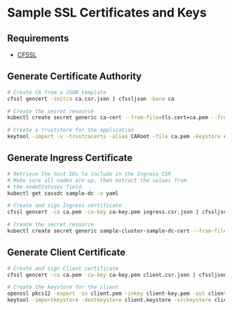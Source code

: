 # Sample SSL Certificates and Keys

## Requirements

* [CFSSL](https://cfssl.org/)

## Generate Certificate Authority

```bash
# Create CA from a JSON template
cfssl gencert -initca ca.csr.json | cfssljson -bare ca

# Create the secret resource
kubectl create secret generic ca-cert --from-file=tls.cert=ca.pem --from-file=tls.ca=ca.pem

# Create a truststore for the application
keytool -import -v -trustcacerts -alias CARoot -file ca.pem -keystore client.truststore
```

## Generate Ingress Certificate

```bash
# Retrieve the host IDs to include in the Ingress CSR
# Make sure all nodes are up, then extract the values from
# the nodeStatuses field.
kubectl get cassdc sample-dc -o yaml

# Create and sign Ingress certificate
cfssl gencert -ca ca.pem -ca-key ca-key.pem ingress.csr.json | cfssljson -bare ingress

# Create the secret resource
kubectl create secret generic sample-cluster-sample-dc-cert --from-file=tls.crt=ingress.pem --from-file=tls.key=ingress-key.pem --from-file=tls.ca=ca.pem
```

## Generate Client Certificate

```bash
# Create and sign Client certificate
cfssl gencert -ca ca.pem -ca-key ca-key.pem client.csr.json | cfssljson -bare client

# Create the keystore for the client
openssl pkcs12 -export -in client.pem -inkey client-key.pem -out client.p12
keytool -importkeystore -destkeystore client.keystore -srckeystore client.p12 -srcstoretype PKCS12
```
